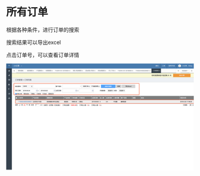 # 所有订单

根据各种条件，进行订单的搜索

搜索结果可以导出excel

点击订单号，可以查看订单详情

![](../../.gitbook/assets/image%20%28105%29.png)

